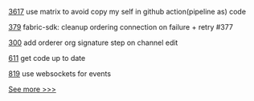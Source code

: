 
[3617](https://github.com/hyperledger/fabric/pull/3617) use matrix to avoid copy my self in github action(pipeline as) code

[379](https://github.com/hyperledger-labs/fabric-smart-client/pull/379) fabric-sdk: cleanup ordering connection on failure + retry #377

[300](https://github.com/hyperledger-labs/fabric-operations-console/pull/300) add orderer org signature step on channel edit

[611](https://github.com/hyperledger-labs/blockchain-carbon-accounting/pull/611) get code up to date

[819](https://github.com/hyperledger-labs/business-partner-agent/pull/819) use websockets for events


[See more >>>](https://start-here.hyperledger.org/pull-requests)
